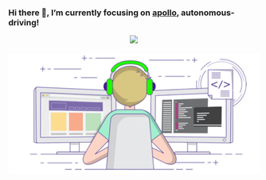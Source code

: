 ### Hi there 👋, I’m currently focusing on [apollo](https://github.com/ApolloAuto/apollo), autonomous-driving!

<div align="center">
  <img src="https://github-readme-stats.vercel.app/api?username=Corezcy&count_private=true&show_icons=true">
</div>

<br>

<div align="center">
  <img src="https://github.com/Corezcy/Corezcy/blob/main/coding.gif">
</div>
